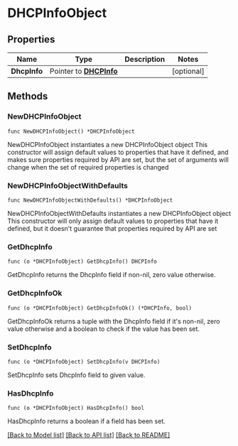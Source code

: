 # DHCPInfoObject

## Properties

Name | Type | Description | Notes
------------ | ------------- | ------------- | -------------
**DhcpInfo** | Pointer to [**DHCPInfo**](DHCPInfo.md) |  | [optional]

## Methods

### NewDHCPInfoObject

`func NewDHCPInfoObject() *DHCPInfoObject`

NewDHCPInfoObject instantiates a new DHCPInfoObject object
This constructor will assign default values to properties that have it defined,
and makes sure properties required by API are set, but the set of arguments
will change when the set of required properties is changed

### NewDHCPInfoObjectWithDefaults

`func NewDHCPInfoObjectWithDefaults() *DHCPInfoObject`

NewDHCPInfoObjectWithDefaults instantiates a new DHCPInfoObject object
This constructor will only assign default values to properties that have it defined,
but it doesn't guarantee that properties required by API are set

### GetDhcpInfo

`func (o *DHCPInfoObject) GetDhcpInfo() DHCPInfo`

GetDhcpInfo returns the DhcpInfo field if non-nil, zero value otherwise.

### GetDhcpInfoOk

`func (o *DHCPInfoObject) GetDhcpInfoOk() (*DHCPInfo, bool)`

GetDhcpInfoOk returns a tuple with the DhcpInfo field if it's non-nil, zero value otherwise
and a boolean to check if the value has been set.

### SetDhcpInfo

`func (o *DHCPInfoObject) SetDhcpInfo(v DHCPInfo)`

SetDhcpInfo sets DhcpInfo field to given value.

### HasDhcpInfo

`func (o *DHCPInfoObject) HasDhcpInfo() bool`

HasDhcpInfo returns a boolean if a field has been set.

[[Back to Model list]](../README.md#documentation-for-models) [[Back to API list]](../README.md#documentation-for-api-endpoints) [[Back to README]](../README.md)

